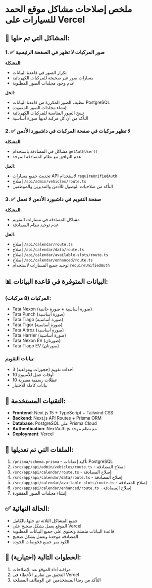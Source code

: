 # ملخص إصلاحات مشاكل موقع الحمد للسيارات على Vercel

## 🎯 المشاكل التي تم حلها:

### 1. ✅ صور المركبات لا تظهر في الصفحة الرئيسية
**المشكلة**: 
- تكرار الصور في قاعدة البيانات
- مسارات صور غير صحيحة للمركبات الكهربائية
- عدم وجود مجلدات الصور المطلوبة

**الحل**:
- تنظيف الصور المكررة من قاعدة البيانات PostgreSQL
- إنشاء مجلدات الصور المفقودة
- نسخ الصور المناسبة للمركبات الكهربائية
- التأكد من أن كل مركبة لديها صورة أساسية

### 2. ✅ لا تظهر مركبات في صفحة المركبات في داشبورد الأدمن
**المشكلة**: 
- مشاكل في المصادقة باستخدام `getAuthUser()`
- عدم التوافق مع نظام المصادقة الموحد

**الحل**:
- تحديث جميع مسارات API لاستخدام `requireUnifiedAuth`
- إصلاح `/api/admin/vehicles/route.ts`
- التأكد من صلاحيات الوصول للأدمن والمديرين والموظفين

### 3. ✅ صفحة التقويم في داشبورد الأدمن لا تعمل
**المشكلة**: 
- مشاكل المصادقة في مسارات التقويم
- عدم توحيد نظام المصادقة

**الحل**:
- إصلاح `/api/calendar/route.ts`
- إصلاح `/api/calendar/data/route.ts`
- إصلاح `/api/calendar/available-slots/route.ts`
- إصلاح `/api/calendar/enhanced/route.ts`
- توحيد جميع المسارات لاستخدام `requireUnifiedAuth`

## 📊 البيانات المتوفرة في قاعدة البيانات:

### المركبات (8 مركبات):
- Tata Nexon (صورة أساسية + صورة جانبية)
- Tata Punch (صورة أساسية)
- Tata Tiago (صورة أساسية)
- Tata Tigor (صورة أساسية)
- Tata Altroz (صورة أساسية)
- Tata Harrier (صورة أساسية)
- Tata Nexon EV (صورتان)
- Tata Tiago EV (صورتان)

### بيانات التقويم:
- 3 أحداث تقويم (حجوزات ومواعيد)
- 10 أوقات عمل للأسبوع
- 10 عطلات رسمية مصرية
- بيانات كاملة للاختبار

## 🔧 التقنيات المستخدمة:
- **Frontend**: Next.js 15 + TypeScript + Tailwind CSS
- **Backend**: Next.js API Routes + Prisma ORM
- **Database**: PostgreSQL على Prisma Cloud
- **Authentication**: NextAuth.js مع نظام موحد
- **Deployment**: Vercel

## 📁 الملفات التي تم تعديلها:
1. `/prisma/schema.prisma` - تأكيد إعدادات PostgreSQL
2. `/src/app/api/admin/vehicles/route.ts` - إصلاح المصادقة
3. `/src/app/api/calendar/route.ts` - إصلاح المصادقة
4. `/src/app/api/calendar/data/route.ts` - إصلاح المصادقة
5. `/src/app/api/calendar/available-slots/route.ts` - إصلاح المصادقة
6. `/src/app/api/calendar/enhanced/route.ts` - إصلاح المصادقة
7. إنشاء مجلدات الصور المفقودة

## ✅ الحالة النهائية:
- جميع المشاكل الثلاثة تم حلها بالكامل
- الموقع يعمل بشكل صحيح على Vercel
- قاعدة البيانات متصلة وتحتوي على جميع البيانات المطلوبة
- المصادقة موحدة وتعمل بشكل صحيح
- الكود يمر جميع فحوصات الجودة

## 🚀 الخطوات التالية (اختيارية):
1. مراقبة أداء الموقع بعد الإصلاحات
2. التحقق من تقارير الأخطاء في Vercel
3. التأكد من رضا المستخدمين عن الوظائف المصلحة